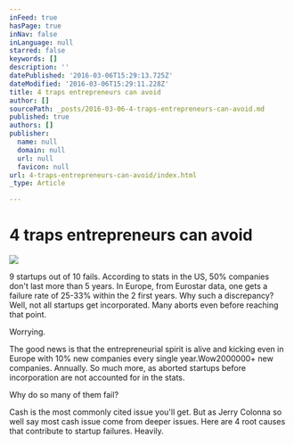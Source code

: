 ```yaml
---
inFeed: true
hasPage: true
inNav: false
inLanguage: null
starred: false
keywords: []
description: ''
datePublished: '2016-03-06T15:29:13.725Z'
dateModified: '2016-03-06T15:29:11.228Z'
title: 4 traps entrepreneurs can avoid
author: []
sourcePath: _posts/2016-03-06-4-traps-entrepreneurs-can-avoid.md
published: true
authors: []
publisher:
  name: null
  domain: null
  url: null
  favicon: null
url: 4-traps-entrepreneurs-can-avoid/index.html
_type: Article

---
```

# 4 traps entrepreneurs can avoid
![](https://the-grid-user-content.s3-us-west-2.amazonaws.com/834d0512-f293-4b6b-ae8b-9e5c36d44bf8.jpg)

9 startups out of 10 fails. According to stats in the US, 50% companies don't last more than 5 years. In Europe, from Eurostar data, one gets a failure rate of 25-33% within the 2 first years. Why such a discrepancy? Well, not all startups get incorporated. Many aborts even before reaching that point.

Worrying.

The good news is that the entrepreneurial spirit is alive and kicking even in Europe with 10% new companies every single year.Wow2000000+ new companies. Annually. So much more, as aborted startups before incorporation are not accounted for in the stats.

Why do so many of them fail?

Cash is the most commonly cited issue you'll get. But as Jerry Colonna so well say most cash issue come from deeper issues. Here are 4 root causes that contribute to startup failures. Heavily.